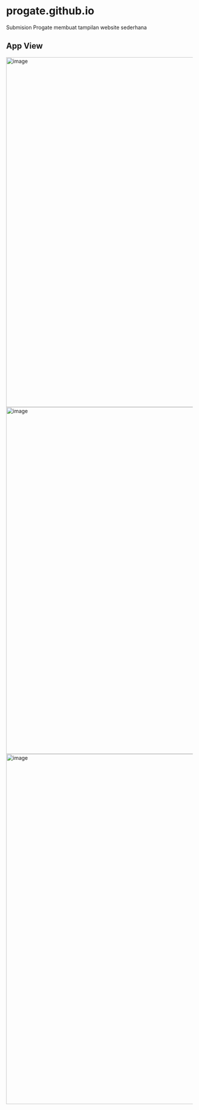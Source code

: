 # progate.github.io
Submision Progate membuat tampilan website sederhana

## App View
<img width="943" alt="image" src="https://user-images.githubusercontent.com/49817493/193438079-8da5c1dd-3de6-4f87-8289-dbd48f0929ec.png">

<img width="935" alt="image" src="https://user-images.githubusercontent.com/49817493/193438092-4adab659-6494-4734-8235-1eda2c1ae42d.png">

<img width="944" alt="image" src="https://user-images.githubusercontent.com/49817493/193438097-d395a795-51b3-4147-8cf2-39d643b075ee.png">
